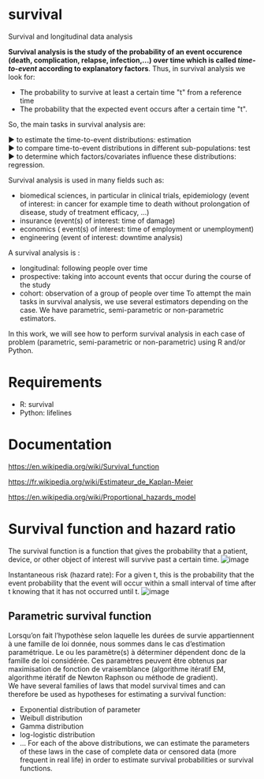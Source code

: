 # survival
Survival and longitudinal data analysis 

**Survival analysis is the study of the probability of an event occurence (death, complication, relapse, infection,...) over time which is called *time-to-event* according to explanatory factors**. Thus, in survival analysis we look for:
- The probability to survive at least a certain time "t" from a reference time 
- The probability that the expected event occurs after a certain time "t".

So, the main tasks in survival analysis are:

  ▶ to estimate the time-to-event distributions: estimation\
  ▶ to compare time-to-event distributions in different sub-populations: test\
  ▶ to determine which factors/covariates influence these distributions: regression.

Survival analysis is used in many fields such as:
- biomedical sciences, in particular in clinical trials, epidemiology (event of interest: in cancer for example time to death without prolongation of disease, study of treatment efficacy, ...)
- insurance (event(s) of interest: time of damage)
- economics ( event(s) of interest: time of employment or unemployment)
- engineering (event of interest: downtime analysis)

A survival analysis is :
- longitudinal: following people over time
- prospective: taking into account events that occur during the course of the study
- cohort: observation of a group of people over time
To attempt the main tasks in survival analysis, we use several estimators depending on the case. We have parametric, semi-parametric or non-parametric estimators.

In this work, we will see how to perform survival analysis in each case of problem (parametric, semi-parametric or non-parametric) using R and/or Python.

# Requirements

- R: survival 
- Python: lifelines

# Documentation

https://en.wikipedia.org/wiki/Survival_function

https://fr.wikipedia.org/wiki/Estimateur_de_Kaplan-Meier

https://en.wikipedia.org/wiki/Proportional_hazards_model

# Survival function and hazard ratio

The survival function is a function that gives the probability that a patient, device, or other object of interest will survive past a certain time.
![image](https://user-images.githubusercontent.com/101581394/159171177-c85d3f89-cf62-49a5-897a-cbc12ab1f2fb.png)

Instantaneous risk (hazard rate): For a given t, this is the probability that the event probability that the event will occur within a small interval of time after t knowing that it has not occurred until t.
![image](https://user-images.githubusercontent.com/101581394/159171925-f92b4914-18d1-4a33-9756-a8f54d17bc91.png)

## Parametric survival function

Lorsqu’on fait l’hypothèse selon laquelle les durées de survie appartiennent à une famille de loi donnée, nous sommes dans le cas d’estimation paramétrique. Le ou les paramètre(s) à déterminer dépendent donc de la famille de loi considérée. Ces paramètres peuvent être obtenus par maximisation de fonction de vraisemblance (algorithme itératif EM, algorithme itératif de Newton Raphson ou méthode de gradient). \
We have several families of laws that model survival times and can therefore be used as hypotheses for estimating a survival function:
- Exponential distribution of parameter 
- Weibull distribution
- Gamma distribution
- log-logistic distribution
- ...
For each of the above distributions, we can estimate the parameters of these laws in the case of complete data or censored data (more frequent in real life) in order to estimate survival probabilities or survival functions. 
